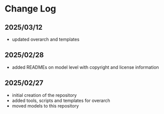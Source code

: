 # Change Log

## 2025/03/12
* updated overarch and templates

## 2025/02/28
* added READMEs on model level with copyright and license information

## 2025/02/27
* initial creation of the repository
* added tools, scripts and templates for overarch
* moved models to this repository
